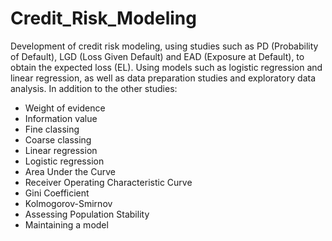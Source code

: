 # Credit_Risk_Modeling
Development of credit risk modeling, using studies such as PD (Probability of Default), LGD (Loss Given Default) and EAD (Exposure at Default), to obtain the expected loss (EL). Using models such as logistic regression and linear regression, as well as data preparation studies and exploratory data analysis. 
In addition to the other studies:
- Weight of evidence
- Information value
- Fine classing
- Coarse classing
- Linear regression
- Logistic regression
- Area Under the Curve
- Receiver Operating Characteristic Curve
- Gini Coefficient
- Kolmogorov-Smirnov
- Assessing Population Stability
- Maintaining a model
